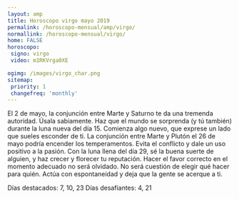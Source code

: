```yaml
---
layout: amp
title: Horoscopo virgo mayo 2019 
permalink: /horoscopo-mensual/amp/virgo/
normallink: /horoscopo-mensual/virgo/
home: FALSE
horoscopo:
 signo: virgo
 video: m1RKVrga0XE

ogimg: /images/virgo_char.png
sitemap:
 priority: 1
 changefreq: 'monthly'
---
```



El 2 de mayo, la conjunción entre Marte y Saturno te da una tremenda autoridad. Úsala sabiamente. Haz que el mundo se sorprenda (y tú también) durante la luna nueva del día 15. Comienza algo nuevo, que exprese un lado que sueles esconder de ti. La conjunción entre Marte y Plutón el 26 de mayo podría encender los temperamentos. Evita el conflicto y dale un uso positivo a la pasión. Con la luna llena del día 29, sé la buena suerte de alguien, y haz crecer y florecer tu reputación. Hacer el favor correcto en el momento adecuado no será olvidado. No será cuestión de elegir qué hacer para quién. Actúa con espontaneidad y deja que la gente se acerque a ti. 

Días destacados: 7, 10, 23
Días desafiantes: 4, 21
